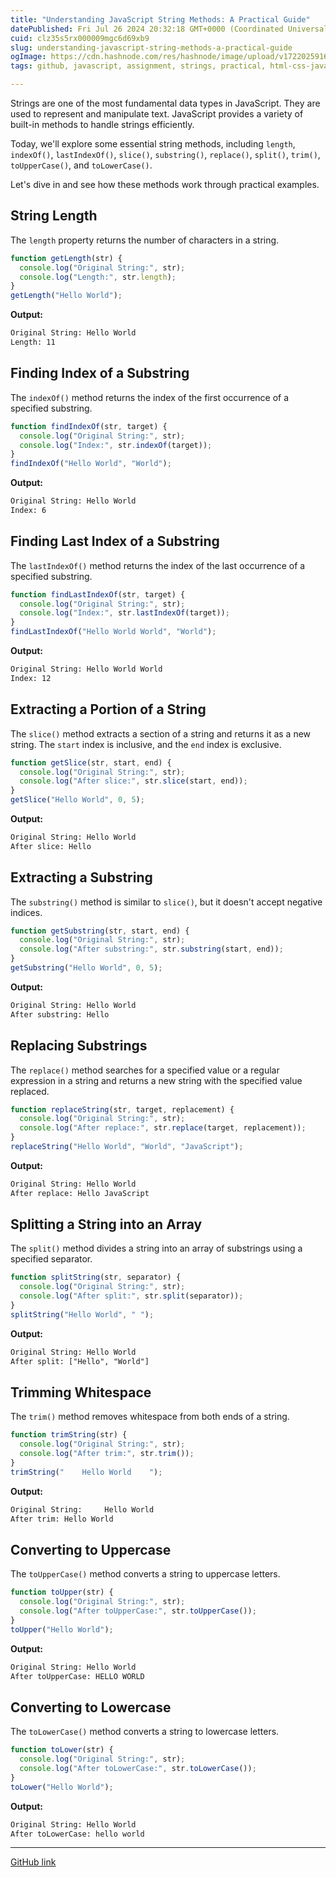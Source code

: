 ```yaml
---
title: "Understanding JavaScript String Methods: A Practical Guide"
datePublished: Fri Jul 26 2024 20:32:18 GMT+0000 (Coordinated Universal Time)
cuid: clz35s5rx000009mgc6d69xb9
slug: understanding-javascript-string-methods-a-practical-guide
ogImage: https://cdn.hashnode.com/res/hashnode/image/upload/v1722025916603/960c043c-50a6-4299-9ac0-cf52fd89e38a.png
tags: github, javascript, assignment, strings, practical, html-css-javascript, string-methods, revision

---
```


Strings are one of the most fundamental data types in JavaScript. They are used to represent and manipulate text. JavaScript provides a variety of built-in methods to handle strings efficiently.

Today, we'll explore some essential string methods, including `length`, `indexOf()`, `lastIndexOf()`, `slice()`, `substring()`, `replace()`, `split()`, `trim()`, `toUpperCase()`, and `toLowerCase()`.

Let's dive in and see how these methods work through practical examples.

## String Length

The `length` property returns the number of characters in a string.

```javascript
function getLength(str) {
  console.log("Original String:", str);
  console.log("Length:", str.length);
}
getLength("Hello World");
```

**Output:**

```xml
Original String: Hello World
Length: 11
```

## Finding Index of a Substring

The `indexOf()` method returns the index of the first occurrence of a specified substring.

```javascript
function findIndexOf(str, target) {
  console.log("Original String:", str);
  console.log("Index:", str.indexOf(target));
}
findIndexOf("Hello World", "World");
```

**Output:**

```xml
Original String: Hello World
Index: 6
```

## Finding Last Index of a Substring

The `lastIndexOf()` method returns the index of the last occurrence of a specified substring.

```javascript
function findLastIndexOf(str, target) {
  console.log("Original String:", str);
  console.log("Index:", str.lastIndexOf(target));
}
findLastIndexOf("Hello World World", "World");
```

**Output:**

```xml
Original String: Hello World World
Index: 12
```

## Extracting a Portion of a String

The `slice()` method extracts a section of a string and returns it as a new string. The `start` index is inclusive, and the `end` index is exclusive.

```javascript
function getSlice(str, start, end) {
  console.log("Original String:", str);
  console.log("After slice:", str.slice(start, end));
}
getSlice("Hello World", 0, 5);
```

**Output:**

```xml
Original String: Hello World
After slice: Hello
```

## Extracting a Substring

The `substring()` method is similar to `slice()`, but it doesn't accept negative indices.

```javascript
function getSubstring(str, start, end) {
  console.log("Original String:", str);
  console.log("After substring:", str.substring(start, end));
}
getSubstring("Hello World", 0, 5);
```

**Output:**

```xml
Original String: Hello World
After substring: Hello
```

## Replacing Substrings

The `replace()` method searches for a specified value or a regular expression in a string and returns a new string with the specified value replaced.

```javascript
function replaceString(str, target, replacement) {
  console.log("Original String:", str);
  console.log("After replace:", str.replace(target, replacement));
}
replaceString("Hello World", "World", "JavaScript");
```

**Output:**

```xml
Original String: Hello World
After replace: Hello JavaScript
```

## Splitting a String into an Array

The `split()` method divides a string into an array of substrings using a specified separator.

```javascript
function splitString(str, separator) {
  console.log("Original String:", str);
  console.log("After split:", str.split(separator));
}
splitString("Hello World", " ");
```

**Output:**

```xml
Original String: Hello World
After split: ["Hello", "World"]
```

## Trimming Whitespace

The `trim()` method removes whitespace from both ends of a string.

```javascript
function trimString(str) {
  console.log("Original String:", str);
  console.log("After trim:", str.trim());
}
trimString("    Hello World    ");
```

**Output:**

```xml
Original String:     Hello World    
After trim: Hello World
```

## Converting to Uppercase

The `toUpperCase()` method converts a string to uppercase letters.

```javascript
function toUpper(str) {
  console.log("Original String:", str);
  console.log("After toUpperCase:", str.toUpperCase());
}
toUpper("Hello World");
```

**Output:**

```xml
Original String: Hello World
After toUpperCase: HELLO WORLD
```

## Converting to Lowercase

The `toLowerCase()` method converts a string to lowercase letters.

```javascript
function toLower(str) {
  console.log("Original String:", str);
  console.log("After toLowerCase:", str.toLowerCase());
}
toLower("Hello World");
```

**Output:**

```xml
Original String: Hello World
After toLowerCase: hello world
```

---

[GitHub link](https://github.com/shanvii/Harkirat-Cohort-2/blob/main/assignments-master/week-1/offline-class-1/level-1/01-String.js)